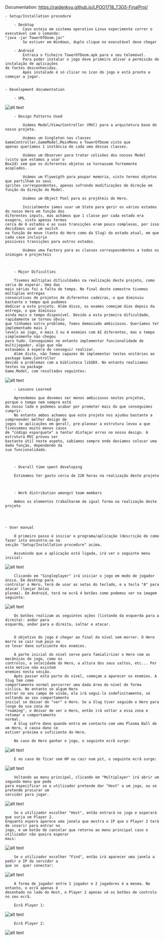 Documentation:  https://raidenkyu.github.io/LPOO1718_T3G5-FinalProj/


	- Setup/Installation procedure
	
		- Desktop
			Caso esteja em sistema operativo Linux experimente correr o executável com o comando: 
	"java -jar TowerOfDoom.jar"
			Se estiver em Windows, duplo clique no executável deve chegar
	
		- Android
			Extraia o ficheiro TowerOfDoom.apk para o seu telemóvel. 
			Para poder instalar o jogo deve primeiro ativar a permissão de instalação de aplicações 
	de fontes desconhecidas.
			Após instalado é só clicar no ícon do jogo e está pronto a começar a jogar.

	
	- Development documentation
	
		- UML
![alt text](FinalUML.png)
		
		
		
		- Design Patterns Used
			
			Usámos Model/View/Controller (MVC) para a arquitetura base do nosso projeto.
	
			Usámos um Singleton nas classes GameController,GameModel,MainMenu e TowerOfDoom visto que
	apenas queríamos 1 instância de cada uma dessas classes.
	
			Usámos um Observer para tratar colisões dos nossos Model (visto que estamos a usar o
	Box2d) sem que os diferentes objetos se tornassem fortemente acoplados.
	
			Usámos um Flyweigth para poupar memória, visto termos objetos que partilham os seus
	sprites correspondentes, apenas sofrendo modificações de direção em função da direção do Model.
	
			Usámos um Object Pool para os projéteis do Hero.
	
			Inicialmente íamos usar um State para gerir os vários estados do nosso Hero em função dos
	diferentes inputs, mas achámos que 1 classe por cada estado era exagero, visto apenas termos
	cerca de 6 estados e as suas transições eram pouco complexas, por isso decidimos usar um switch
	na função de move (tanto do Hero como da Slug) do estado atual, em que cada case incluiria
	possíveis transições para outros estados.
			
			Usámos uma Factory para as classes corresposndentes a todos os inimigos e projecteis
		
		
		
		- Major Dificulties
		
		Tivemos múltiplas dificuldades na realização deste projeto, como seria de esperar. Uma das
	mais sérias foi a falta de tempo. No final deste semestre tivemos múltiplas entregas
	consecutivas de projetos de diferentes cadeiras, o que diminuiu bastante o tempo que pudemos
	dedicar a este projeto. Além disso, os exames começam dias depois da entrega, o que diminuiu
	ainda mais o tempo disponível. Devido a esta primeira dificuldade, rapidamente se tornou óbvio
	que tínhamos outro problema, fomos demasiado ambiciosos. Queríamos ter implementado mais 2
	levels ao jogo, e mais 3 ou 4 enemies com AI diferentes, mas o tempo simplesmente não chegou
	para tudo. Conseguimos no entanto implementar funcionalidade de multijogador, algo que não
	estavamos à espera de conseguir realizar.
		Além disto, não fomos capazes de implementar testes unitários ao package Game.Controller
	devido a problemas com a biblioteca libGDX. No entanto realizamos testes na package
	Game.Model, com resultados seguintes:
	
![alt text](screenshots/CodeCoverage.png)		
		
		
		- Lessons Learned
		
		Aprendemos que devemos ser menos ambiciosos nestes projetos, porque o tempo nem sempre está
	do nosso lado e podemos acabar por prometer mais do que conseguimos cumprir.
		No entanto ambos achamos que este projeto nos ajudou bastante a compreender melhor design de
	jogos (e aplicações em geral), pre-planear a estrutura levou a que tivéssemos muito menos casos
	de "código esparguete" a tentar disfaçar erros no nosso design. A estrutura MVC provou ser
	bastante útil neste aspeto, sabíamos sempre onde devíamos colocar uma dada função, dependendo da
	sua funcionalidade.
		
		
		
		- Overall time spent developing
		
		Estimamos ter gasto cerca de 220 horas na realização deste projeto
		
		
		
		- Work distribution amongst team members
		
		Ambos os elementos trabalharam de igual forma na realização deste projeto
		
	
	
	
	- User manual
	
		O primeiro passo é iniciar o programa/aplicação (descrição de como fazer isto encontra-se na
	secção "Setup/Installation procedure" acima.
		
		Assumindo que a aplicação está ligada, irá ver o seguinte menu inicial:
			
![alt text](screenshots/StartMenu.png)

		Clicando em "Singleplayer" irá iniciar o jogo em modo de jogador único. Em desktop para
	controlar o Hero, terá de usar as setas do teclado, e a tecla "A" para atacar (lançar bolas
	plasma). Em Android, terá no ecrã 4 botões como podemos ver na imagem seguinte:
		
![alt text](screenshots/)

		Os botões realizam as seguintes ações (listando da esquerda para a direita): andar para
	esquerda, andar para a direita, saltar e atacar.
		
		
		O objetivo do jogo é chegar ao final do nível sem morrer. O Hero morre se cair num poço ou
	se levar dano suficiente dos enemies.
		
		A parte inicial do nível serve para famialirizar o Hero com as mecânicas de jogo, como os
	controlos, a velocidade do Hero, a altura dos seus saltos, etc... Por este motivo não existem
	enemies nesta secção.
		Após passar esta parte do nível, começam a aparecer os enemies. A Slug tem como
	comportamento normal percorrer uma dada área do nível de forma cíclica. No entanto se algum Hero
	entrar no seu campo de visão, ela irá segui-lo indefinitamente, só voltando ao seu comportamento
	inicial se deixar de "ver" o Hero. Se a Slug tiver seguido o Hero para longe da sua zona de
	"roaming", e deixar de ver o Hero, então irá voltar a essa zona e retomar o comportamento
	normal.
		A Slug sofre dano quando entra em contacto com uma Plasma Ball de um Hero, e causa dano se
	estiver próxima o suficiente do Hero.

		No caso do Hero ganhar o jogo, o seguinte ecrã surge:
		
![alt text](android/assets/game_won_background.png)		
		
		E no caso de ficar sem HP ou cair num pit, o seguinte ecrã surge:
		
![alt text](android/assets/game_over_background.png)			



		Voltando ao menu principal, clicando em "Multiplayer" irá abrir um segundo menu que pede
	para especificar se o utilizador pretende dar "Host" a um jogo, ou se pretende procurar um
	servidor para jogar.
		
![alt text](screenshots/MultiplayerMenu.png)		 
				
		Se o utilizador escolher "Host", então entrará no jogo e esperará que surja um Player 2.
	Enquanto espera aparece uma janela que mostra o IP que o Player 2 terá de inserir para entrar no
	jogo, e um botão de cancelar que retorna ao menu principal caso o utilizador não queira esperar
	mais:
		
![alt text](screenshots/HostMenu.png)	

		Se o utilizador escolher "Find", então irá aparecer uma janela a pedir o IP do servidor a
	que se	quer conectar:
		
![alt text](screenshots/FindMenu.png)

		
		A forma de jogador entre 1 jogador e 2 jogadores é a mesma. No entanto, o ecrã apenas é
	desenhado no lado do Host, o Player 2 apenas vê os botões de controlo no seu ecrã.
		
		Ecrã Player 1:			
		
![alt text](screenshots/)		
		
		Ecrã Player 2:
		
![alt text](screenshots/Player2screen.png)


		

